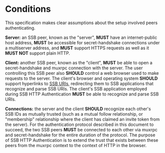 # Conditions

This specification makes clear assumptions about the setup involved peers authenticating.

**Server:** an SSB peer, known as the "server", **MUST** have an internet-public host address, **MUST** be accessible for secret-handshake connections under a multiserver address, and **MUST** support HTTPS requests as well as it **MUST NOT** support plain HTTP.

**Client:** another SSB peer, known as the "client", **MUST** be able to open a secret-handshake and muxrpc connection with the server. The user controlling this SSB peer also **SHOULD** control a web browser used to make requests to the server. The client's browser and operating system **SHOULD** support hyperlinks to [SSB URIs](https://github.com/ssb-ngi-pointer/ssb-uri-spec), redirecting them to SSB applications that recognize and parse SSB URIs. The client's SSB application employed during SSB HTTP Authentication **MUST** be able to recognize and parse SSB URIs.

**Connections:** the server and the client **SHOULD** recognize each other's SSB IDs as mutually trusted (such as a mutual follow relationship, or "membership" relationship where the client has claimed an invite token from the server). For the authentication protocol described in this document to succeed, the two SSB peers **MUST** be connected to each other via muxrpc and secret-handshake for the entire duration of the protocol. The purpose of SSB HTTP Authentication is to extend the trust that exists between these peers from the muxrpc context to the context of HTTP in the browser.
